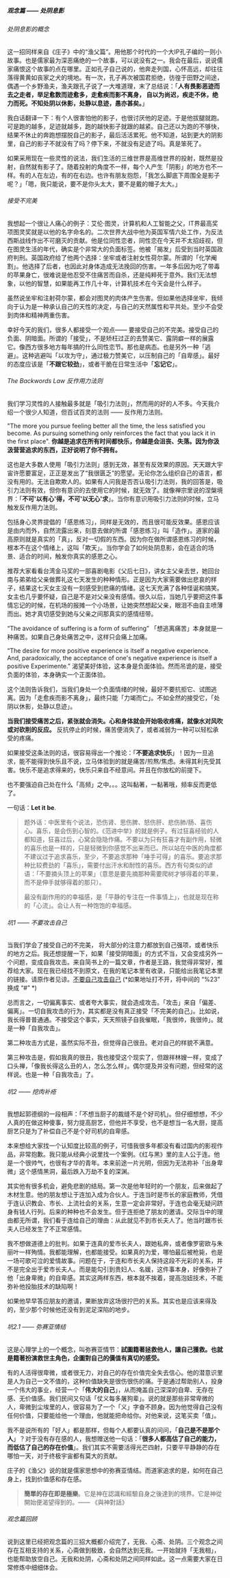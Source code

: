 ##### 观念篇 —— 处阴息影

###### 处阴息影的概念

这一招同样来自《庄子》中的“渔父篇”。用他那个时代的一个大IP孔子编的一则小故事。也是儒家最为深恶痛绝的一个故事，可以说没有之一。我会在最后，说说儒家痛恨这个故事的点在哪里。正如孔子自己说的，他奔走列国，心怀高远，却往往落得黄黄如丧家之犬的境地。有一次，孔子再次被国君拒绝，彷徨于田野之间途，偶遇一个乡野渔夫，渔夫跟孔子说了一大堆道理，末了总结说：「**人有畏影恶迹而去之走者，举足愈数而迹愈多，走愈疾而影不离身， 自以为尚迟，疾走不休，绝力而死。不知处阴以休影，处静以息迹，愚亦甚矣。**」

我白话翻译一下：有个人很害怕他的影子，也很讨厌他的足迹。于是他拔腿就跑。可是跑的越多，足迹就越多，跑的越快影子就跟的越紧。自己还以为跑的不够快，结果不休止的奔跑想摆脱自己的影子，最后活活累死。他不知道，站到更大的阴影里，自己的影子不就没有了吗？停下来，不就没有足迹了吗。真是笨死了。

如果采用现在一些灵性的说法，我们生活的三维世界是高维世界的投射，既然是投射，自然就有影子了。随着投射的角度不一样，每个人产生「阴影」的地方也不一样。有的人在左边，有的在右边。也许有朋友抱怨，「我怎么脚底下周围全是影子呢？」「嗯，我只能说，要不是你头太大，要不是戴的帽子太大。」



###### 接受不完美

我想起一个很让人痛心的例子：艾伦·图灵，计算机和人工智能之父，IT界最高奖项图灵奖就是以他的名字命名的。二次世界大战中他为英国军情六处工作，为反法西斯战线作出不可磨灭的贡献。他是位同性恋者，同性恋在今天并不太招歧视，但在图灵生活的年代，确实是个非常大的负面标签。他被「揭发」后受到当时英国政府判刑。英国政府给了他两个选择：坐牢或者注射女性荷尔蒙。所谓的「化学阉割」。他选择了后者，也因此对身体造成无法挽回的伤害。一年多后因为吃了带毒的苹果身亡，很难说是他忍受不住痛苦而自杀，还是纯粹死于意外。我们无法想象，以他的智慧，如果能再工作几十年，计算机技术在今天会是什么样子。

虽然说坐牢和注射荷尔蒙，都会对图灵的肉体产生伤害。但如果他选择坐牢，我倾向于认为是一种承认自己的天性的决定，与自己的天然属性和平共处。至少不会受到肉体和精神两重伤害。

幸好今天的我们，很多人都接受一个观点—— 要接受自己的不完美。接受自己的负面、阴暗面。所谓的「接受」，不是矫枉过正的去赞美它、露阴癖一样的展露它。像西方很多地方每年搞的什么同性恋节。那也是病态。也是另外一种「逃避」。这种逃避叫「以攻为守」，通过极力赞美它，以压制自己的「自卑感」。最好的态度应该是「**不跟它较劲**」，或者干脆在日常生活中「**忘记它**」。



###### The Backwords Law 反作用力法则

我们学习灵性的人接触最多就是「吸引力法则」，然而用的好的人不多。今天我介绍一个很少人知道，但百试百灵的法则 —— 反作用力法则。

"The more you pursue feeling better all the time, the less satisfied you become. As pursuing something only reinforces the fact that you lack it in the first place". **你越是追求在所有时间都快乐，你越是会沮丧、失落。因为你汲汲营营追求的东西，正好说明了你不拥有。**

这也是大多数人使用「吸引力法则」感到无效，甚至有反效果的原因。天天跟大宇宙许愿要富足，正正是发出了“我很匮乏”的愿望。无论你怎么组织自己的语言，都没有用的。无法自欺欺人的。如果有人问我是否否认吸引力法则，我的回答是，吸引力法则有效，但你有意识的去使用它的时候，就无效了。就像禅宗里说的涅槃境界：「**不可'以有心'得，不可'以无心'求**」。当你有意识用吸引力法则的时候，立马触发反作用力法则。

包括身心灵界提倡的「感恩练习」，同样是无效的，而且很可能反效果。感恩应该是由内而外，自然流露出来，刻意去做的所谓「感恩练习」叫「造作」。道家的最高原则就是真实的「真」，反对一切假的东西。因为你在做所谓感恩练习的时候，根本不在这个情绪上，这叫「欺天」。当你学会了如何处阴息影，会在适合的场景、适合的时间，触发你真实的感恩之心。

推荐大家看看台湾金马奖的一部喜剧电影《父后七日》，讲女主父亲去世，她回台南与弟弟给父亲做葬礼这七天发生的种种情形。正是因为大家需要做出悲哀的样子，结果这七天女主没有一刻感受到悲痛的情绪。这七天充满了各种怪诞和搞笑。女主也几乎要怀疑，自己是不是对父亲没有感情。很久以后，当她几乎要把这件事情忘记的时候，在机场的报摊一个小场景，让她突然想起父亲，眼泪不由自主喷薄而出。她才真切感受到她与父亲之间那真实的感情纽带。

“The avoidance of suffering is a form of suffering” 「想逃离痛苦」本身就是一种痛苦。如果自己身处痛苦之中，这样只会痛上加痛。

“The desire for more positive experience is itself a negative experience. And, paradoxically, the acceptance of  one's negative experience is itself a positive Experimente.” 渴望美好体验，这本身是负面体验。然而吊诡的是，接受负面的体验，本身确实一个正面体验。

这个法则告诉我们，当我们身处一个负面情绪的时候，最好不要抗拒它、试图逃离。因为「走愈疾而影不离身」，最终只能「力竭而亡」。不如全然的接受它，「处阴以休影，处静以息迹」。

**当我们接受痛苦之后，紧张就会消失。心和身体就会开始吸收疼痛，就像水对风吹或对砍削的反应。** 反抗停止的时候，痛苦便消失了，或者减弱为一种可以轻松承受的疼痛。

如果接受这条法则的话，很容易得出一个推论：「**不要追求快乐**」！因为一旦追求，能不能得到快乐且不说，立马体验到的就是痛苦/煎熬/焦虑。未得其利先受其害。快乐不是追求得来的，快乐只来自不经意间。并且在你放松的前提下。

也不要强迫自己处在什么「高频」之中。。。这叫黏著，一黏著哦，频率反而更低了。

一句话：**Let it be**. 

> 题外话：中医里有个说法，恐伤肾、思伤脾、怒伤肝、悲伤肺/肠、喜伤心。喜乐，是会伤到心智的。《范进中举》的就是例子。有过狂喜经验的人都知道，狂喜过后，心窝会隐隐作痛。不要以为只有狂喜才有副作用，轻微的喜乐也是一样的，只是轻微到你感觉不出来而已。所以站在中医的角度都不建议过于追求喜乐，至少，不要追求那种「唾手可得」的喜乐。要追求那种比较费劲的「喜乐」，需要付出汗水和耐性的喜乐。西方有句类似的谚语：「不要摘头顶上的苹果」（意思是要先摘那种需要爬树才够得着的苹果，而不是伸手就够得着的那只）。
>
> 最没有副作用的的幸福感，是「平静的专注在一件事情上」，也就是现在称的「心流」。会让人有一种饱饱的幸福感。



###### 坑1 —— 不要攻击自己

当我们学会了接受自己的不完美， 将大部分的注意力都放到自己强项，或者快乐的地方之后。我还想提醒一下，如果「接受阴暗面」的方式不当，又会变成另外一个问题，变成自我攻击。来自简书上的一篇文章，作者是王路，我觉得非常好，推荐给大家。现在我已经找不到原文，在我的笔记本里有收录，只能给出我笔记本里的链接。请原作者见谅。[不要自己攻击自己](https://maiernte.github.io/mydocs/#/摘录/论道/王路：不要自己攻击自己) (*如果地址打不开，将中间的 “%23” 换成 “#” *)

总而言之，一切偏离事实、或者夸大事实，就会造成攻击。「攻击」来自「偏差、偏离」。一切自我攻击的行为，其实都是没有真正接受「不完美的自己」。比如说，我长得普普通通。不接受这个事实，天天照镜子自我催眠，「我很帅，我很帅」。就是一种「自我攻击」。

第二种攻击方式是，虽然实际不丑，但觉得自己很丑。老对自己的样貌不满意。

第三种攻击是，假如我真的很丑，我也接受这个现实了，但跟祥林嫂一样，变成了口头禅，「像我长得这么丑的人，怎么怎么样」。偶尔提及并没有问题，但经常的这样说。也是一种「自我攻击」了。



###### 坑2 —— 挖肉补疮

我想起郭德纲的一段相声：「不想当厨子的裁缝不是个好司机」。但仔细想想，不少人真的在做这种傻事，努力提高厨艺，但他并不享受，也不是想当一名大厨，提高厨艺只是为了补偿自己不是个好司机的自卑感。

本来想给大家找一个认知度比较高的例子，可惜我很多年都没有看过国内的影视作品，非常抱歉。我只能从经典小说里找一个案例。《红与黑》里的主人公于连。他是一个很帅气，也很有才华的青年。本来前途一片光明，但因为无法祢补「出身卑微」这个感情黑洞，最后跌入万劫不复的深渊。

其实他有很多机会，避免悲剧的结局。第一次是他年轻时的一个朋友，后来做起了木材生意。他的朋友想让于连加入成为合伙人。于连当时是市长的家庭教师，凭借于连认识教会、市长、上流社会的关系，生意一定会非常好。于连也会毫无疑问跻身有钱人行列。后来的种种也不会发生。但于连拒绝了朋友的邀请。交际当中的理由都无所谓，我们看于连给自己的理由：从此就见不到市长夫人了。他当时跟市长夫人已经发生了不正常感情。

我不想做道德上的批判。如果于连真的爱市长夫人，跟她私奔，或者像罗密欧与朱丽叶一样殉情。我都能理解，也都能接受。如果真的为爱，哪怕最后被枪毙，也是一场可歌可泣的爱情故事。问题在于，于连和市长夫人保持这段不光彩的关系，并不是完全出于爱市长夫人。而是能勾引到贵妇人、名媛，这件事本身，好像弥补了他「出身卑微」的自卑感。其实这两样东西，根本就不挨着，提高泡妞技术，不能弥补他投胎技术的缺陷啊！

如果他早早答应朋友的邀请，果断放弃这场很拧巴的关系。其实也是应该来得及的，至少那个时候他还没有到泥足深陷的地步。



###### 坑2.1 —— 弥赛亚情结

这是心理学上的一个概念，叫弥赛亚情节：**試圖籍著拯救他人，讓自己獲救。也就是籍著扮演救世主角色，企圖對自己的價值有真切的感受。**

有的人活得很卑微，或者很无力，对自己的存在价值完全失去信心。他的潜意识里是人为自己一文不值的，这种价值缺失是很伤很伤的痛。于是通过帮助别人，投身一个伟大的事业，经营一个「**伟大的自己**」，从而掩盖自己深深的自卑、无存在感、无价值感。我们民间又句话「仗义每多屠狗辈」。说的就是那些非常卑微的人，卑微到尘埃里的人，很容易为了一个「义」字奋不顾身。因为他觉得自己没有任何价值，只要能给他一个理由，他就能把命给你。对他来说，这笔买卖「值」。

我不是说所有的「好人」都是那样，但每个人都要认真的问问，「**自己是不是那个人**」？对于没有存在感的人，我想赠送他一句话：「**很多人都高估了自己的能力，而低估了自己的存在价值**」。我们其实不需要活得光芒四射，只要平平静静的存在哪怕一天，对于终极宇宙都有莫大的贡献。

庄子的《渔父》说的就是儒家思想中的弥赛亚情结。而道家追求的是，如何在自己身上，找到价值感和存在感。



> **簡單的存在即是極樂**。它是神在認識和經驗自身之後達到的境界。它是神從開始便渴望得到的。—— 《與神對話》



###### 观念篇回顾

说到这里已经把观念篇的三招大概都介绍完了，无我、心斋、处阴。三个观念之间存在互相支持的关系，心斋做到极致，会自然达到无我。一开始就持「无我相」，也能帮助放空自己。无我和处阴，心斋和处阴之间同样如此。这一点需要大家在日常修炼中细细体会。